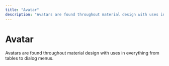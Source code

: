 ```yaml
---
title: "Avatar"
description: "Avatars are found throughout material design with uses in everything from tables to dialog menus."
---
```


# Avatar

Avatars are found throughout material design with uses in everything from tables to dialog menus.
